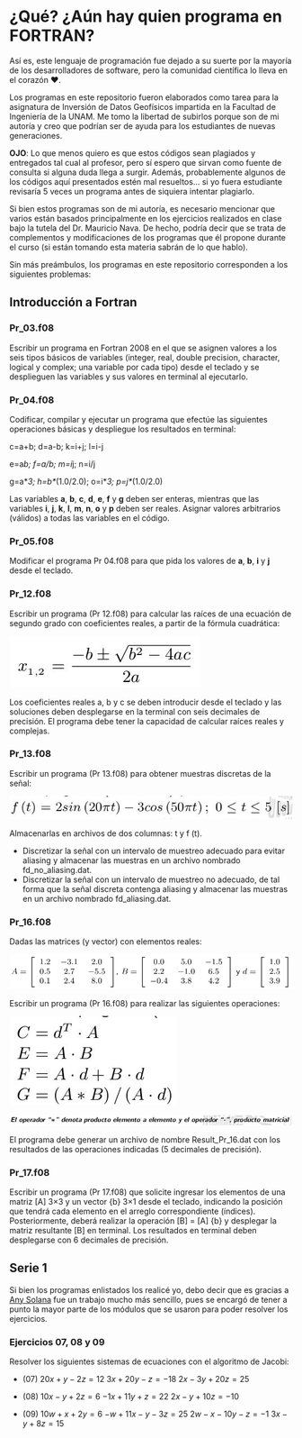 # ¿Qué? ¿Aún hay quien programa en FORTRAN?

Así es, este lenguaje de programación fue dejado a su suerte por la mayoría de los desarrolladores de software, pero la comunidad científica lo lleva en el corazón :hearts:.


Los programas en este repositorio fueron elaborados como tarea para la asignatura de Inversión de Datos Geofísicos impartida en la Facultad de Ingeniería de la UNAM. Me tomo la libertad de subirlos porque son de mi autoría y creo que podrían ser de ayuda para los estudiantes de nuevas generaciones. 


**OJO**: Lo que menos quiero es que estos códigos sean plagiados y entregados tal cual al profesor, pero sí espero que sirvan como fuente de consulta si alguna duda llega a surgir. Además, probablemente algunos de los códigos aquí presentados estén mal resueltos... si yo fuera estudiante revisaría 5 veces un programa antes de siquiera intentar plagiarlo.


Si bien estos programas son de mi autoría, es necesario mencionar que varios están basados principalmente en los ejercicios realizados en clase bajo la tutela del Dr. Mauricio Nava. De hecho, podría decir que se trata de complementos y modificaciones de los programas que él propone durante el curso (si están tomando esta materia sabrán de lo que hablo).

Sin más preámbulos, los programas en este repositorio corresponden a los siguientes problemas:

## Introducción a Fortran

### Pr_03.f08
Escribir un programa en Fortran 2008 en el que se asignen valores a los seis tipos básicos de variables (integer, real, double precision, character, logical y complex; una variable por cada tipo) desde el teclado y se desplieguen las variables y sus valores en terminal al ejecutarlo.

### Pr_04.f08
Codificar, compilar y ejecutar un programa que efectúe las siguientes operaciones básicas y despliegue los resultados en terminal:


c=a+b; d=a-b; k=i+j; l=i-j


e=a*b; f=a/b; m=i*j; n=i/j


g=a\**3; h=b\**(1.0/2.0); o=i\**3; p=j\**(1.0/2.0)


Las variables **a**, **b**, **c**, **d**, **e**, **f** y **g** deben ser enteras, mientras que las variables **i**, **j**, **k**, **l**, **m**, **n**, **o** y **p** deben ser reales.
Asignar valores arbitrarios (válidos) a todas las variables en el código.

### Pr_05.f08
Modificar el programa Pr 04.f08 para que pida los valores de **a**, **b**, **i** y **j** desde el teclado.

### Pr_12.f08
Escribir un programa (Pr 12.f08) para calcular las raı́ces de una ecuación de segundo grado con coeficientes reales, a partir de la fórmula cuadrática:


![Aquí deberías ver la chicharronera xd](/imagenes/pr12.jpeg)


Los coeficientes reales a, b y c se deben introducir desde el teclado y las soluciones deben desplegarse en la terminal con seis decimales de precisión. El programa debe tener la capacidad de calcular raı́ces reales y complejas.

### Pr_13.f08

Escribir un programa (Pr 13.f08) para obtener muestras discretas de la señal:


![Aquí deberías ver una senoidal xd](/imagenes/pr13.jpeg)


Almacenarlas en archivos de dos columnas: t y f (t). 
* Discretizar la señal con un intervalo de muestreo adecuado para evitar aliasing y almacenar las muestras en un archivo nombrado fd_no_aliasing.dat.
* Discretizar la señal con un intervalo de muestreo no adecuado, de tal forma que la señal discreta contenga aliasing y almacenar las muestras en un archivo nombrado fd_aliasing.dat.

### Pr_16.f08

Dadas las matrices (y vector) con elementos reales:


![Aquí deberías ver una imagen xd](/imagenes/pr16.jpeg)


Escribir un programa (Pr 16.f08) para realizar las siguientes operaciones:


![Aquí deberías ver una imagen xd](/imagenes/pr16_1.jpeg)


![Aquí deberías ver una imagen xd](/imagenes/pr16_2.jpeg)


El programa debe generar un archivo de nombre Result_Pr_16.dat con los resultados de las operaciones indicadas (5 decimales de precisión).

### Pr_17.f08

Escribir un programa (Pr 17.f08) que solicite ingresar los elementos de una matriz [A] 3×3 y un vector {b} 3×1 desde el teclado, indicando la posición que tendrá cada elemento en el arreglo correspondiente (ı́ndices). Posteriormente, deberá realizar la operación [B] = [A] {b} y desplegar la matriz resultante [B] en terminal. Los resultados en terminal deben desplegarse con 6 decimales de precisión.


## Serie 1

Si bien los programas enlistados los realicé yo, debo decir que es gracias a [Any Solana](https://www.linkedin.com/in/haydee-amairany-solana-mej%C3%ADa-b848b21bb/) fue un trabajo mucho más sencillo, pues se encargó de tener a punto la mayor parte de los módulos que se usaron para poder resolver los ejercicios.


### Ejercicios 07, 08 y 09

Resolver los siguientes sistemas de ecuaciones con el algoritmo de Jacobi:

* (07) 
$20x+y-2z = 12$
$3x+20y-z=-18$
$2x-3y+20z=25$

* (08) 
$10x-y+2z = 6$
$-1x+11y+z= 22$
$2x-y+10z=-10$

* (09) 
$10w+x+2y = 6$
$-w+11x-y-3z=25$
$2w-x-10y-z=-1$
$3x-y+8z=15$














